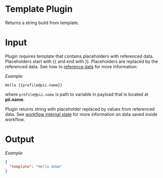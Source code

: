# Template Plugin

Returns a string build from template.

# Input

Plugin requires template that contains placeholders with referenced data. Placeholders start with {{ and end with }}.
Placeholders are replaced by the referenced data. See how to [reference data](../../notations/dot_notation.md) for more information: 

*Example*
``` 
Hello {{profile@pii.name}}
```

where `profile@pii.name` is path to variable in payload that is located at __pii.name__. 

Plugin returns string with placeholder replaced by values from referenced data. See [workflow internal state](index.md) 
for more information on data saved inside workflow.

# Output

*Example*

```json
{
  "template": "Hello Adam"
}
```